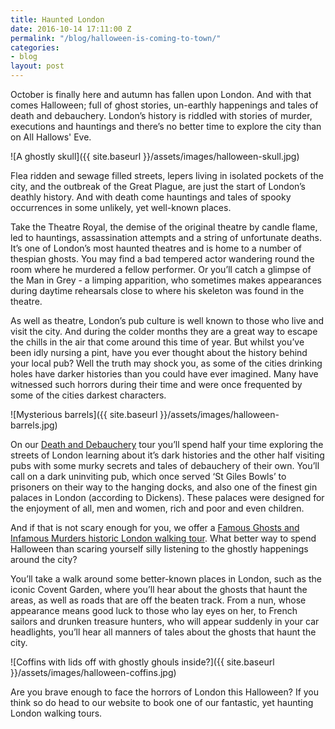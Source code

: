 ```yaml
---
title: Haunted London
date: 2016-10-14 17:11:00 Z
permalink: "/blog/halloween-is-coming-to-town/"
categories:
- blog
layout: post
---
```


October is finally here and autumn has fallen upon London. And with that comes Halloween; full of ghost stories, un-earthly happenings and tales of death and debauchery. London’s history is riddled with stories of murder, executions and hauntings and there’s no better time to explore the city than on All Hallows' Eve.

![A ghostly skull]({{ site.baseurl }}/assets/images/halloween-skull.jpg)

Flea ridden and sewage filled streets, lepers living in isolated pockets of the city, and the outbreak of the Great Plague, are just the start of London’s deathly history. And with death come hauntings and tales of spooky occurrences in some unlikely, yet well-known places.

Take the Theatre Royal, the demise of the original theatre by candle flame, led to hauntings, assassination attempts and a string of unfortunate deaths. It’s one of London’s most haunted theatres and is home to a number of thespian ghosts. You may find a bad tempered actor wandering round the room where he murdered a fellow performer. Or you’ll catch a glimpse of the Man in Grey - a limping apparition, who sometimes makes appearances during daytime rehearsals close to where his skeleton was found in the theatre.

As well as theatre, London’s pub culture is well known to those who live and visit the city. And during the colder months they are a great way to escape the chills in the air that come around this time of year. But whilst you’ve been idly nursing a pint, have you ever thought about the history behind your local pub? Well the truth may shock you, as some of the cities drinking holes have darker histories than you could have ever imagined. Many have witnessed such horrors during their time and were once frequented by some of the cities darkest characters.

![Mysterious barrels]({{ site.baseurl }}/assets/images/halloween-barrels.jpg)

On our [Death and Debauchery](/tours/the-death-and-debauchery-tour/) tour you’ll spend half your time exploring the streets of London learning about it’s dark histories and the other half visiting pubs with some murky secrets and tales of debauchery of their own. You’ll call on a dark uninviting pub, which once served ‘St Giles Bowls’ to prisoners on their way to the hanging docks, and also one of the finest gin palaces in London (according to Dickens). These palaces were designed for the enjoyment of all, men and women, rich and poor and even children.

And if that is not scary enough for you, we offer a [Famous Ghosts and Infamous Murders historic London walking tour](/tours/famous-ghosts-and-infamous-murders/). What better way to spend Halloween than scaring yourself silly listening to the ghostly happenings around the city?

You’ll take a walk around some better-known places in London, such as the iconic Covent Garden, where you’ll hear about the ghosts that haunt the areas, as well as roads that are off the beaten track. From a nun, whose appearance means good luck to those who lay eyes on her, to French sailors and drunken treasure hunters, who will appear suddenly in your car headlights, you’ll hear all manners of tales about the ghosts that haunt the city.

![Coffins with lids off with ghostly ghouls inside?]({{ site.baseurl }}/assets/images/halloween-coffins.jpg)

Are you brave enough to face the horrors of London this Halloween? If you think so do head to our website to book one of our fantastic, yet haunting London walking tours.
